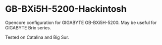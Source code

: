 # GB-BXi5H-5200-Hackintosh
Opencore configuration for GIGABYTE GB-BXi5H-5200. May be useful for GIGABYTE Brix series.

Tested on Catalina and Big Sur.

